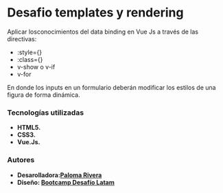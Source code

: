 # Desafio templates y rendering

Aplicar losconocimientos del data binding en Vue Js a través de
las directivas:

- :style={}
- :class={}
- v-show o v-if
- v-for

En donde los inputs en  un formulario deberán modificar los estilos de una figura de forma dinámica.

### Tecnologías utilizadas

- **HTML5.**
- **CSS3.**
- **Vue.Js.**

### Autores

- **Desarolladora:[Paloma Rivera](https://github.com/SingularPigeon)**
- **Diseño: [Bootcamp Desafío Latam](desafiolatam.com)**
